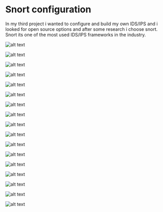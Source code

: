 # Snort configuration


In my third project i wanted to configure and build my own IDS/IPS and i looked for open source options and after some research i choose snort.
Snort its one of the most used IDS/IPS frameworks in the industry.

![alt text](https://github.com/fabianvagi91/IDS-using-snort-and-packet-analyisis/blob/912772a7c7ce312a238b61470bf658905cb80a0b/hwlocdependency2.jpg)

![alt text](https://github.com/fabianvagi91/IDS-using-snort-and-packet-analyisis/blob/912772a7c7ce312a238b61470bf658905cb80a0b/LauJIT%20dependency.jpg)

![alt text](https://github.com/fabianvagi91/IDS-using-snort-and-packet-analyisis/blob/912772a7c7ce312a238b61470bf658905cb80a0b/LauJIT%20install%20dependency.jpg)

![alt text](https://github.com/fabianvagi91/IDS-using-snort-and-packet-analyisis/blob/912772a7c7ce312a238b61470bf658905cb80a0b/depedencies3.jpg)

![alt text](https://github.com/fabianvagi91/IDS-using-snort-and-packet-analyisis/blob/912772a7c7ce312a238b61470bf658905cb80a0b/libdaq%20dependency%20recompilation.jpg)

![alt text](https://github.com/fabianvagi91/IDS-using-snort-and-packet-analyisis/blob/912772a7c7ce312a238b61470bf658905cb80a0b/libdaq%20dependency.jpg)

![alt text](https://github.com/fabianvagi91/IDS-using-snort-and-packet-analyisis/blob/912772a7c7ce312a238b61470bf658905cb80a0b/libdaq%20dependency%20recompilation.jpg)

![alt text](https://github.com/fabianvagi91/IDS-using-snort-and-packet-analyisis/blob/912772a7c7ce312a238b61470bf658905cb80a0b/hwlocdependency2.jpg)

![alt text](install)

![alt text](https://github.com/fabianvagi91/IDS-using-snort-and-packet-analyisis/blob/912772a7c7ce312a238b61470bf658905cb80a0b/snort%20library%20install.jpg)

![alt text](https://github.com/fabianvagi91/IDS-using-snort-and-packet-analyisis/blob/912772a7c7ce312a238b61470bf658905cb80a0b/snort%20library%20compile.jpg)


![alt text](https://github.com/fabianvagi91/IDS-using-snort-and-packet-analyisis/blob/912772a7c7ce312a238b61470bf658905cb80a0b/snort%20running%20script.jpg)

![alt text](https://github.com/fabianvagi91/IDS-using-snort-and-packet-analyisis/blob/912772a7c7ce312a238b61470bf658905cb80a0b/snort%20config.jpg)

![alt text](https://github.com/fabianvagi91/IDS-using-snort-and-packet-analyisis/blob/912772a7c7ce312a238b61470bf658905cb80a0b/snort%20testing.jpg)

![alt text](https://github.com/fabianvagi91/IDS-using-snort-and-packet-analyisis/blob/912772a7c7ce312a238b61470bf658905cb80a0b/packet%20analyzing.jpg)

![alt text](https://github.com/fabianvagi91/IDS-using-snort-and-packet-analyisis/blob/912772a7c7ce312a238b61470bf658905cb80a0b/wireshark%20dns.jpg)

![alt text](https://github.com/fabianvagi91/IDS-using-snort-and-packet-analyisis/blob/912772a7c7ce312a238b61470bf658905cb80a0b/arp%20tcp%20and%20http.jpg)

